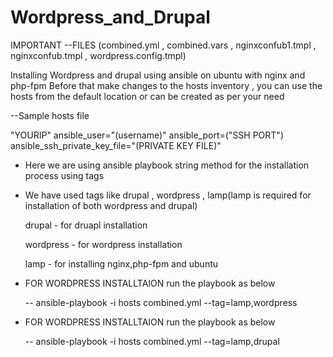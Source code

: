 # Wordpress_and_Drupal
IMPORTANT --FILES
(combined.yml , combined.vars , nginxconfub1.tmpl , nginxconfub.tmpl , wordpress.config.tmpl)

Installing Wordpress and drupal using ansible on ubuntu with nginx and php-fpm
Before that make changes to the hosts inventory , you can use the hosts from the default location or can be created as per your need

--Sample hosts file
 
 "YOURIP" ansible_user="(username)" ansible_port=("SSH PORT") ansible_ssh_private_key_file="(PRIVATE KEY FILE)"
 

* Here we are using ansible playbook string method for the installation process using tags

 - We have used tags like drupal , wordpress , lamp(lamp is required for installation of both wordpress and drupal)
   
   drupal - for druapl installation
   
   wordpress - for wordpress installation
   
   lamp - for installing nginx,php-fpm and ubuntu
   
   
* FOR WORDPRESS INSTALLTAION run the playbook as below
  
   -- ansible-playbook -i hosts combined.yml --tag=lamp,wordpress
   
* FOR WORDPRESS INSTALLTAION run the playbook as below

  -- ansible-playbook -i hosts combined.yml --tag=lamp,drupal
